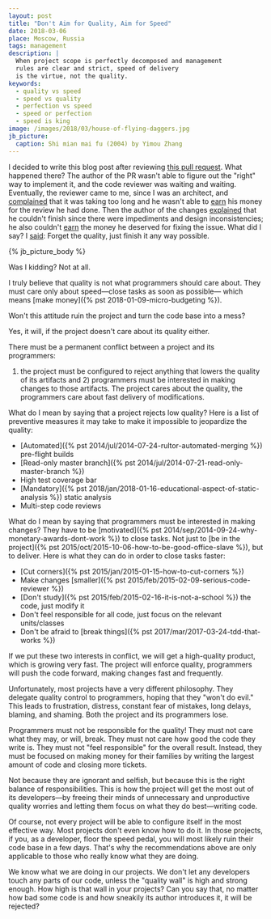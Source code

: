 ```yaml
---
layout: post
title: "Don't Aim for Quality, Aim for Speed"
date: 2018-03-06
place: Moscow, Russia
tags: management
description: |
  When project scope is perfectly decomposed and management
  rules are clear and strict, speed of delivery
  is the virtue, not the quality.
keywords:
  - quality vs speed
  - speed vs quality
  - perfection vs speed
  - speed or perfection
  - speed is king
image: /images/2018/03/house-of-flying-daggers.jpg
jb_picture:
  caption: Shi mian mai fu (2004) by Yimou Zhang
---
```


<!-- http://www.yegor256.com/2017/11/28/microtasking.html#comment-3783321466 -->

I decided to write this blog post after reviewing
[this pull request](https://github.com/yegor256/jpeek/pull/153). What happened
there? The author of the PR wasn't able to figure out
the "right" way to implement it, and the code
reviewer was waiting and waiting. Eventually, the reviewer came to me,
since I was an architect, and [complained](https://github.com/yegor256/jpeek/pull/153#issuecomment-364412192)
that it was taking too long and he wasn't able to
[earn](http://datum.zerocracy.com/pages/policy.html#27) his money for the review
he had done. Then the author of the changes
[explained](https://github.com/yegor256/jpeek/pull/153#issuecomment-364413528) that he couldn't
finish since there were impediments and design inconsistencies; he also
couldn't [earn](http://datum.zerocracy.com/pages/policy.html#4)
the money he deserved for fixing the issue. What did I say?
I [said](https://github.com/yegor256/jpeek/pull/153#issuecomment-364417885):
Forget the quality, just finish it any way possible.

<!--more-->

{% jb_picture_body %}

Was I kidding? Not at all.

I truly believe that quality is not what programmers should care about. They
must care only about speed&mdash;close tasks as soon as possible&mdash;
which means [make money]({% pst 2018-01-09-micro-budgeting %}).

Won't this attitude ruin the project and turn the code base into a mess?

Yes, it will, if the project doesn't care about its quality either.

There must be a permanent conflict between a project and its programmers:
1) the project must be configured to reject anything that lowers the
quality of its artifacts and 2) programmers must be interested
in making changes to those artifacts. The project cares about the quality,
the programmers care about fast delivery of modifications.

What do I mean by saying that a project rejects low quality? Here is a list
of preventive measures it may take to make it impossible
to jeopardize the quality:

  * [Automated]({% pst 2014/jul/2014-07-24-rultor-automated-merging %}) pre-flight builds
  * [Read-only master branch]({% pst 2014/jul/2014-07-21-read-only-master-branch %})
  * High test coverage bar
  * [Mandatory]({% pst 2018/jan/2018-01-16-educational-aspect-of-static-analysis %}) static analysis
  * Multi-step code reviews

What do I mean by saying that programmers must be interested in making changes?
They have to be [motivated]({% pst 2014/sep/2014-09-24-why-monetary-awards-dont-work %})
to close tasks. Not just to [be in the project]({% pst 2015/oct/2015-10-06-how-to-be-good-office-slave %}),
but to deliver. Here is what
they can do in order to close tasks faster:

  * [Cut corners]({% pst 2015/jan/2015-01-15-how-to-cut-corners %})
  * Make changes [smaller]({% pst 2015/feb/2015-02-09-serious-code-reviewer %})
  * [Don't study]({% pst 2015/feb/2015-02-16-it-is-not-a-school %}) the code, just modify it
  * Don't feel responsible for all code, just focus on the relevant units/classes
  * Don't be afraid to [break things]({% pst 2017/mar/2017-03-24-tdd-that-works %})

If we put these two interests in conflict, we will get a high-quality product, which is
growing very fast. The project will enforce quality, programmers will push
the code forward, making changes fast and frequently.

Unfortunately, most projects have a very different philosophy. They delegate
quality control to programmers, hoping that they "won't do evil."
This leads to frustration, distress, constant fear of mistakes, long delays,
blaming, and shaming. Both the project and its programmers lose.

Programmers must not be responsible for the quality! They must not care
what they may, or will, break. They must not care how good the code they write is.
They must not "feel responsible" for the overall result. Instead, they must
be focused on making money for their families by writing the largest amount
of code and closing more tickets.

Not because they are ignorant and selfish, but because this is the right
balance of responsibilities. This is how the project will get the most out
of its developers&mdash;by freeing their minds of unnecessary and unproductive
quality worries and letting them focus on what they do best&mdash;writing code.

Of course, not every project will be able to configure itself in the most
effective way. Most projects don't even know how to do it. In those projects,
if you, as a developer, floor the speed pedal, you will most likely ruin
their code base in a few days. That's why the recommendations above are
only applicable to those who really know what they are doing.

We know what we are doing in our projects. We don't let any developers
touch any parts of our code, unless the "quality wall" is high and strong enough.
How high is that wall in your projects? Can you say that, no matter how
bad some code is and how sneakily its author introduces it, it will be rejected?
